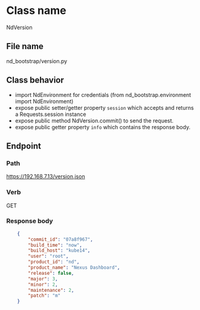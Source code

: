 # Class name

NdVersion

## File name

nd_bootstrap/version.py

## Class behavior

- import NdEnvironment for credentials (from nd_bootstrap.environment import NdEnvironment)
- expose public setter/getter property `session` which accepts and returns a Requests.session instance
- expose public method NdVersion.commit() to send the request.
- expose public getter property `info` which contains the response body.

## Endpoint

### Path

https://192.168.7.13/version.json

### Verb

GET

### Response body

```json
    {
        "commit_id": "07a8f967",
        "build_time": "now",
        "build_host": "kube14",
        "user": "root",
        "product_id": "nd",
        "product_name": "Nexus Dashboard",
        "release": false,
        "major": 3,
        "minor": 2,
        "maintenance": 2,
        "patch": "m"
    }
```
